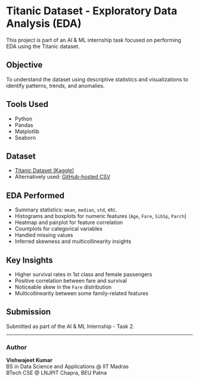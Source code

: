 # Titanic Dataset - Exploratory Data Analysis (EDA)

This project is part of an AI & ML internship task focused on performing EDA using the Titanic dataset.

## Objective
To understand the dataset using descriptive statistics and visualizations to identify patterns, trends, and anomalies.

## Tools Used
- Python
- Pandas
- Matplotlib
- Seaborn

## Dataset
- [Titanic Dataset (Kaggle)](https://www.kaggle.com/datasets/yasserh/titanic-dataset)
- Alternatively used: [GitHub-hosted CSV](https://raw.githubusercontent.com/datasciencedojo/datasets/master/titanic.csv)

## EDA Performed
- Summary statistics: `mean`, `median`, `std`, etc.
- Histograms and boxplots for numeric features (`Age`, `Fare`, `SibSp`, `Parch`)
- Heatmap and pairplot for feature correlation
- Countplots for categorical variables
- Handled missing values
- Inferred skewness and multicollinearity insights

## Key Insights
- Higher survival rates in 1st class and female passengers
- Positive correlation between fare and survival
- Noticeable skew in the `Fare` distribution
- Multicollinearity between some family-related features

## Submission
Submitted as part of the AI & ML Internship - Task 2.


---

### Author
**Vishwajeet Kumar**  
BS in Data Science and Applications @ IIT Madras  
BTech CSE @ LNJPIT Chapra, BEU Patna
